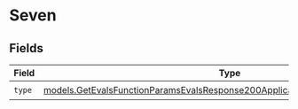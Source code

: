 # Seven


## Fields

| Field                                                                                                                                                              | Type                                                                                                                                                               | Required                                                                                                                                                           | Description                                                                                                                                                        |
| ------------------------------------------------------------------------------------------------------------------------------------------------------------------ | ------------------------------------------------------------------------------------------------------------------------------------------------------------------ | ------------------------------------------------------------------------------------------------------------------------------------------------------------------ | ------------------------------------------------------------------------------------------------------------------------------------------------------------------ |
| `type`                                                                                                                                                             | [models.GetEvalsFunctionParamsEvalsResponse200ApplicationJSONResponseBodyType](../models/getevalsfunctionparamsevalsresponse200applicationjsonresponsebodytype.md) | :heavy_check_mark:                                                                                                                                                 | N/A                                                                                                                                                                |
